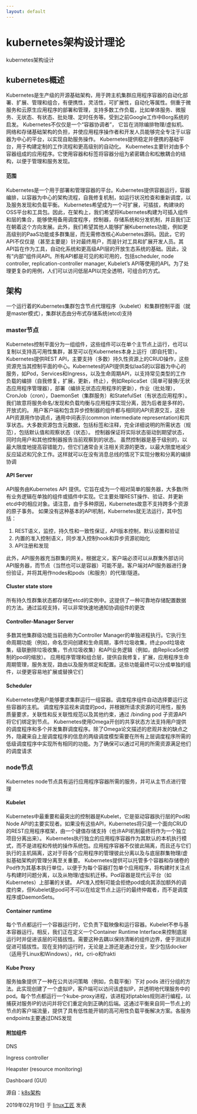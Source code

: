 ```yaml
---
layout: default
---
```


# kubernetes架构设计理论

kubernetes架构设计

## kubernetes概述

Kubernetes是生产级的开源基础架构，用于跨主机集群应用程序容器的自动化部署、扩展、管理和组合，有便携性，灵活性，可扩展性，自动化等属性。侧重于微服务和云原生应用程序的部署和管理，支持多数工作负载，比如单体服务、微服务、无状态、有状态、批处理、定时任务等。受到之前Google工作中Borg系统的启发。 Kubernetes不仅仅是一个“容器协调者”， 它旨在消除编排物理/虚拟机、网络和存储基础架构的负担，并使应用程序操作者和开发人员能够完全专注于以容器为中心的平台，以实现自助服务操作。 Kubernetes提供稳定并便携的基础平台，用于构建定制的工作流程和更高级别的自动化。
Kubernetes主要针对由多个容器组成的应用程序。它使用容器和标签将容器分组为紧密耦合和松散耦合的结构，以便于管理和服务发现。

#### 范围

Kubernetes是一个用于部署和管理容器的平台。Kubernetes提供容器运行，容器编排，以容器为中心的架构流程，自我修复机制，如运行状况检查和重新调度，以及服务发现和负载平衡。
Kubernetes希望成为一个可扩展，可插拔，构建块的OSS平台和工具包。因此，在架构上，我们希望将Kubernetes构建为可插入组件和层的集合，能够使用备用调度程序，控制器，存储系统和分发机制，并且我们正在朝着这个方向发展。此外，我们希望其他人能够扩展Kubernetes功能，例如更高级别的PaaS功能或多群集层，而无需修改核心Kubernetes源码。因此，它的API不仅仅是（甚至主要是）针对最终用户，而是针对工具和扩展开发人员。其API旨在作为工具，自动化系统和更高级API层的开放生态系统的基础。因此，没有“内部”组件间API。所有API都是可见的和可用的，包括scheduler, node controller, replication-controller manager, Kubelet’s API等使用的API。为了处理更复杂的用例，人们可以访问低层API以完全透明，可组合的方式。

## 架构

一个运行着的Kubernetes集群包含节点代理程序（kubelet）和集群控制平面（就是master模式），集群状态由分布式存储系统(etcd)支持

### master节点

Kubernetes控制平面分为一组组件，这些组件可以在单个主节点上运行，也可以复制以支持高可用性集群，甚至可以在Kubernetes本身上运行（即自托管）。Kubernetes提供REST API，主要支持（多数）持久性资源上的CRUD操作，这些资源充当其控制平面的中心。Kubernetes的API提供类似IaaS的以容器为中心的服务，如Pod，Services和Ingress，以及生命周期API，以支持常见类型的工作负载的编排（自我修复，扩展，更新，终止），例如ReplicaSet（简单可替换/无状态应用程序管理器），部署（编排无状态应用程序的更新），作业（批处理），CronJob（cron），DaemonSet（集群服务）和StatefulSet（有状态应用程序）。我们故意将服务命名/发现和负载均衡与应用程序实现分离，因为后者是多样的，开放式的。
用户客户端和包含异步控制器的组件都与相同的API资源交互，这些API资源用作协调点，通用中间表示(common intermediate representation)和共享状态。大多数资源包含元数据，包括标签和注释，完全详细说明的所需状态（规范），包括默认值和观察状态（状态）。
控制器保证将实际状态驱动到期望状态，同时向用户和其他控制器报告当前观察到的状态。
虽然控制器是基于级别的，以最大限度地提高容错能力，但它们通常会关注相关资源的更改，以最大限度地减少反应延迟和冗余工作。这样就可以在没有消息总线的情况下实现分散和分离的编排协调

#### API Server

API服务由Kubernetes API 提供。它旨在成为一个相对简单的服务器，大多数/所有业务逻辑在单独的组件或插件中实现。它主要处理REST操作、验证、并更新etcd中的相应对象。请注意，由于多种原因，Kubernetes故意不支持跨多个资源的原子事务。
如果没有这种基本的API机制，Kubernetes就无法运行，其中包括：

1. REST语义，监控，持久性和一致性保证，API版本控制，默认设置和验证
2. 内置的准入控制语义，同步准入控制hook和异步资源初始化
3. API注册和发现

此外，API服务器充当群集的网关。根据定义，客户端必须可以从群集外部访问API服务器，而节点（当然也可以是容器）可能不是。客户端对API服务器进行身份验证，并将其用作nodes和pods（和服务）的代理/隧道。

#### Cluster state store

所有持久性群集状态都存储在etcd的实例中。这提供了一种可靠地存储配置数据的方法。通过监视支持，可以非常快速地通知协调组件的更改

#### Controller-Manager Server

多数其他集群级功能当前由称为Controller Manager的单独进程执行。它执行生命周期功能（例如，命名空间创建和生命周期，事件垃圾收集，终止pod垃圾收集，级联删除垃圾收集，节点垃圾收集）和API业务逻辑（例如，由ReplicaSet控制的pod的缩放）。
应用程序管理和组合层，提供自我修复，扩展，应用程序生命周期管理，服务发现，路由以及服务绑定和配置。这些功能最终可以分成单独的组件，以便更容易地扩展或替换它们

#### Scheduler

Kubernetes使用户能够要求集群运行一组容器。调度程序组件自动选择要运行这些容器的主机。
调度程序监视未调度的pod，并根据所请求资源的可用性，服务质量要求，关联性和反关联性规范以及其他约束，通过 /binding pod 子资源API将它们绑定到节点。
Kubernetes使用Omega开创的共享状态方法支持用户提供的调度程序和多个并发集群调度程序。除了Omega论文描述的悲观并发的缺点之外，隐藏来自上层调度程序的信息的两级调度模型需要在所有上层调度程序所需的低级调度程序中实现所有相同的功能。为了确保可以通过可用的所需资源满足他们的调度请求

### node节点

Kubernetes node节点具有运行应用程序容器所需的服务，并可从主节点进行管理

#### Kubelet

Kubernetes中最重要和最突出的控制器是Kubelet，它是驱动容器执行层的Pod和Node API的主要实现者。如果没有这些API，Kubernetes将只是一个面向CRUD的REST应用程序框架，由一个键值存储支持（也许API机制最终将作为一个独立项目分离出来）。
Kubernetes执行独立的应用程序容器作为其默认的本机执行模式，而不是进程和传统的操作系统包。应用程序容器不仅彼此隔离，而且还与它们执行的主机隔离，这对于将各个应用程序的管理彼此分离以及与底层群集物理/虚拟基础架构的管理分离至关重要。
Kubernetes提供可以托管多个容器和存储卷的Pod作为其基本执行单位，以便于为每个容器打包单个应用程序，将构建时关注点与构建时问题分离，以及从物理/虚拟机迁移。Pod容器是现代云平台（如Kubernetes）上部署的关键。
API准入控制可能会拒绝pod或向其添加额外的调度约束，但Kubelet是pod可不可以在给定节点上运行的最终仲裁者，而不是调度程序或DaemonSets。

#### Container runtime

每个节点都运行一个容器运行时，它负责下载映像和运行容器。Kubelet不参与基本容器运行。相反，我们正在定义一个Container Runtime Interface来控制底层运行时并促进该层的可插拔性。需要这种去耦以保持清晰的组件边界，便于测试并促进可插拔性。现在支持的运行时，无论是上游还是通过分支，至少包括docker（适用于Linux和Windows），rkt，cri-o和frakti

#### Kube Proxy

服务抽象提供了一种在公共访问策略（例如，负载平衡）下对 pods 进行分组的方法。此实现创建了一个虚拟IP，客户端可以访问该虚拟IP，并透明地代理服务中的pod。每个节点都运行一个kube-proxy进程，该进程对iptables规则进行编程，以捕获对服务IP的访问并将它们重定向到正确的后端。这通过平衡来自同一节点上的节点的客户端流量，提供了具有低性能开销的高可用性负载平衡解决方案。各服务endpoints主要通过DNS发现

#### 附加组件

DNS

Ingress controller

Heapster (resource monitoring)

Dashboard (GUI)



源自：[k8s架构](https://github.com/kubernetes/community/blob/master/contributors/design-proposals/architecture/architecture.md)

2019年02月19日 于 [linux工匠](http://www.bbotte.com/) 发表